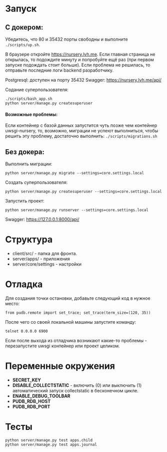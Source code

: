 # Запуск

## С докером:
Убедитесь, что 80 и 35432 порты свободны и выполните `./scripts/up.sh`.

В браузере откройте https://nursery.lvh.me. Если главная страница не открылась, то подождите минуту
и попробуйте ещё раз (при первом запуске подождать стоит больше). Если проблема не решилась, то
отправьте последние логи backend разработчику.

Postgresql: доступен на порту 35432
Swagger: https://nursery.lvh.me/api/

Содание суперпользователя:
```
./scripts/bash_app.sh
python server/manage.py createsuperuser
```

#### Возможные проблемы:

Если контейнер с базой данных запустится чуть позже чем контейнер uwsgi-nursery,
то, возможно, миграции не успеют выполниться, чтобы решить эту проблему, достаточно выполнить:
`./scripts/migrations.sh`

## Без докера:
Выполнить миграции:
```
python server/manage.py migrate --settings=core.settings.local
```

Создать суперпользователя:
```
python server/manage.py createsuperuser --settings=core.settings.local
```

Запустить проект:
```
python server/manage.py runserver --settings=core.settings.local
```
Swagger: https://127.0.0.1:8000/api/


# Структура
* client/src/ - папка для фронта.
* server/apps/ - приложения
* server/core/settings - настройки


# Отладка
Для создания точки остановки, добавьте следующий код в нужное место:
```
from pudb.remote import set_trace; set_trace(term_size=(120, 35))
```

После чего со своей локальной машины запустите команду:
```
telnet 0.0.0.0 6900
```
Если после выхода из отладчика возникают какие-то проблемы - перезапустите 
uwsgi контейнер или проект целиком.

# Переменные окружения
  * __SECRET_KEY__
  * __DISABLE_COLLECTSTATIC__ - включить (0) или выключить (1) автоматический запуск collectstatic в бесконечном цикле. 
  * **ENABLE_DEBUG_TOOLBAR**
  * **PUDB_RDB_HOST**
  * **PUDB_RDB_PORT**

# Тесты
```
python server/manage.py test apps.child
python server/manage.py test apps.journal
```
